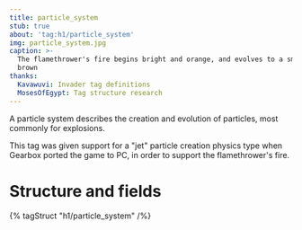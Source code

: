 ```yaml
---
title: particle_system
stub: true
about: 'tag:h1/particle_system'
img: particle_system.jpg
caption: >-
  The flamethrower's fire begins bright and orange, and evolves to a smokey
  brown
thanks:
  Kavawuvi: Invader tag definitions
  MosesOfEgypt: Tag structure research
---
```

A particle system describes the creation and evolution of particles, most commonly for explosions.

This tag was given support for a "jet" particle creation physics type when Gearbox ported the game to PC, in order to support the flamethrower's fire.

# Structure and fields

{% tagStruct "h1/particle_system" /%}
